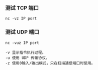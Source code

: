 
### 测试 TCP 端口  
`nc -vz IP port`   


### 测试 UDP 端口  
`nc -vuz IP port`  



```
-v 显示指令执行过程。   
-u 使用 UDP 传输协议。  
-z 使用0输入/输出模式，只在扫描通信端口时使用。   
```
